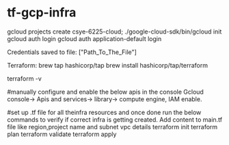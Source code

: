 # tf-gcp-infra


gcloud projects create csye-6225-cloud;
./google-cloud-sdk/bin/gcloud init
gcloud auth login
gcloud auth application-default login

Credentials saved to file: ["Path_To_The_File"]


Terraform:
brew tap hashicorp/tap
brew install hashicorp/tap/terraform

terraform -v

#manually configure and enable the below apis in the console
Gcloud console-> Apis and services-> library-> compute engine, IAM enable.

#set up .tf file for all theinfra resources and once done run the below commands to verify if correct infra is getting created.
Add content to main.tf file like region,project name and subnet vpc details
terraform init
terraform plan
terraform validate
terraform apply

